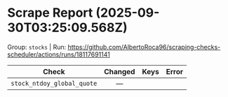 # Scrape Report (2025-09-30T03:25:09.568Z)

Group: `stocks`  |  Run: https://github.com/AlbertoRoca96/scraping-checks-scheduler/actions/runs/18117691141

| Check | Changed | Keys | Error |
|---|:---:|:--|:--|
| `stock_ntdoy_global_quote` | — |  |  |
